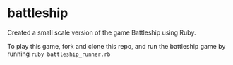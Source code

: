 # battleship
Created a small scale version of the game Battleship using Ruby.

To play this game, fork and clone this repo, and run the battleship game by running ``ruby battleship_runner.rb``
